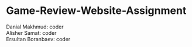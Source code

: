 # Game-Review-Website-Assignment
Danial Makhmud: coder <br />
Alisher Samat: coder <br />
Ersultan Boranbaev: coder <br />
